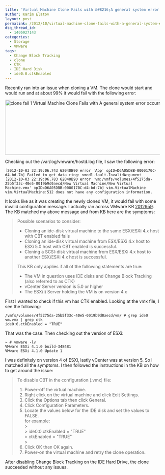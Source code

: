 ```yaml
---
title: 'Virtual Machine Clone Fails with &#8216;A general system error occurred: Configuration information is inaccessible&#8217; Error Message'
author: Karim Elatov
layout: post
permalink: /2012/10/virtual-machine-clone-fails-with-a-general-system-error-occurred-configuration-information-is-inaccessible/
dsq_thread_id:
  - 1405927143
categories:
  - Storage
  - VMware
tags:
  - Change Block Tracking
  - clone
  - CTK
  - IDE Hard Disk
  - ide0:0.ctkEnabled
---
```

Recently ran into an issue when cloning a VM. The clone would start and would run and at about 99% it would fail with the following error:

<a href="http://virtuallyhyper.com/wp-content/uploads/2012/10/clone_fail_1.png" onclick="javascript:_gaq.push(['_trackEvent','outbound-article','http://virtuallyhyper.com/wp-content/uploads/2012/10/clone_fail_1.png']);"><img class="alignnone size-full wp-image-4140" title="clone_fail_1" src="http://virtuallyhyper.com/wp-content/uploads/2012/10/clone_fail_1.png" alt="clone fail 1 Virtual Machine Clone Fails with A general system error occurred: Configuration information is inaccessible Error Message" width="1154" height="178" /></a>

Checking out the /var/log/vmware/hostd.log file, I saw the following error:

	  
	[2012-10-03 22:19:06.743 62040B90 error 'App' opID=D6A05DBB-0000170C-d4-bd-7b] Failed to get data ring: vmodl.fault.InvalidArgument  
	[2012-10-03 22:19:06.783 62040B90 error 'vm:/vmfs/volumes/4f5275da-25b5f33c-40e5-0019b9d0aecd/New Virtual Machine/New Virtual Machine.vmx' opID=D6A05DBB-0000170C-d4-bd-7b] vim.VirtualMachine vim.VirtualMachine:512 does not have any configuration information.  
	

It looks like as it was creating the newly cloned VM, it would fail with some invalid configuration message. I actually ran across VMware KB <a href="http://kb.vmware.com/kb/2012959" onclick="javascript:_gaq.push(['_trackEvent','outbound-article','http://kb.vmware.com/kb/2012959']);">2012959</a>. The KB matched my above message and from KB here are the symptoms:

> Possible scenarios to consider:
> 
> *   Cloning an ide-disk virtual machine to the same ESX/ESXi 4.x host with CBT enabled fails
> *   Cloning an ide-disk virtual machine from ESX/ESXi 4.x host to ESXi 5.0 host with CBT enabled is successful.
> *   Cloning a SCSI-disk virtual machine from ESX/ESXi 4.x host to another ESX/ESXi 4.x host is successful.
> 
> This KB only applies if all of the following statements are true:
> 
> *   The VM in question uses IDE disks and Change Block Tracking (also referred to as CTK)
> *   vCenter Server version is 5.0 or higher
> *   The ESX(i) Server holding the VM is on version 4.x

First I wanted to check if this vm has CTK enabled. Looking at the vmx file, I see the following:

	  
	/vmfs/volumes/4f5275da-25b5f33c-40e5-0019b9d0aecd/vm/ # grep ide0 vm.vmx | grep ctk  
	ide0:0.ctkEnabled = "TRUE"  
	

That was the case. Then checking out the version of ESXi:

	  
	~ # vmware -lv  
	VMware ESXi 4.1.0 build-348481  
	VMware ESXi 4.1.0 Update 1  
	

I was definitely on version 4 of ESXi, lastly vCenter was at version 5. So I matched all the symptoms. I then followed the instructions in the KB on how to get around the issue:

> To disable CBT in the configuration (.vmx) file:
> 
> 1.  Power-off the virtual machine.
> 2.  Right click on the virtual machine and click Edit Settings.
> 3.  Click the Options tab then click General.
> 4.  Click Configuration Parameters.
> 5.  Locate the values below for the IDE disk and set the values to FALSE.  
>     for example:  
	>       
	>     ide0:0.ctkEnabled = "TRUE"  
	>     ctkEnabled = "TRUE"  
	>     
> 6.  Click OK then OK again.
> 7.  Power-on the virtual machine and retry the clone operation.

After disabling Change Block Tracking on the IDE Hard Drive, the clone succeeded without any issues.


